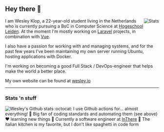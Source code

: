 ## Hey there :wave:

<img align="right" src="https://github-readme-stats.vercel.app/api/top-langs/?username=WesleyKlop&theme=dracula" alt="Stats" />

I am Wesley Klop, a 22-year-old student living in the Netherlands who is currently pursuing a BsC in Computer Science at [Hogeschool Leiden].
At the moment I'm mostly working on [Laravel] projects, in combination with [Vue].

I also have a passion for working with and managing systems, and for the past few years I've been maintaining my own server running Ubuntu, hosting applications with Docker.

I'm working on becoming a good Full Stack / DevOps-engineer that helps make the world a better place.

My own website can be found at [wesley.io]

---

### Stats 'n stuff

<img align="left" src="https://github-readme-stats.vercel.app/api?username=WesleyKlop&show_icons=true&count_private=true&theme=dracula" alt="Wesley's Github stats" />

:octocat: I use Github actions for... almost everything!
:lipstick: Big fan of coding standards and automating them (see above)
:heart: learning new things
:necktie: Currently a software engineer at [InThere]
:spaghetti: The italian kitchen is my favorite, but I don't like spaghetti in code form

[hogeschool leiden]: https://hsleiden.nl
[laravel]: https://laravel.com
[vue]: https://vuejs.org
[wesley.io]: https://wesley.io
[inthere]: https://github.com/InThere
